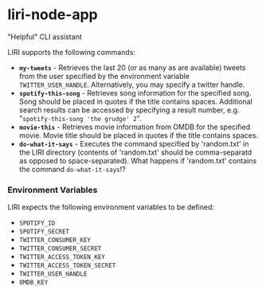 # liri-node-app
"Helpful" CLI assistant

LIRI supports the following commands:
* **`my-tweets`** - Retrieves the last 20 (or as many as are available) tweets from the user specified by the environment variable `TWITTER_USER_HANDLE`. Alternatively, you may specify a twitter handle.
* **`spotify-this-song`** - Retrieves song information for the specified song. Song should be placed in quotes if the title contains spaces. Additional search results can be accessed by specifying a result number, e.g. "`spotify-this-song 'the grudge' 2`".
* **`movie-this`** - Retrieves movie information from OMDB for the specified movie. Movie title should be placed in quotes if the title contains spaces.
* **`do-what-it-says`** - Executes the command specified by 'random.txt' in the LIRI directory (contents of 'random.txt' should be comma-separatd as opposed to space-separated). What happens if 'random.txt' contains the command `do-what-it-says`!?

### Environment Variables

LIRI expects the following environment variables to be defined:

* `SPOTIFY_ID`
* `SPOTIFY_SECRET`
* `TWITTER_CONSUMER_KEY`
* `TWITTER_CONSUMER_SECRET`
* `TWITTER_ACCESS_TOKEN_KEY`
* `TWITTER_ACCESS_TOKEN_SECRET`
* `TWITTER_USER_HANDLE`
* `OMDB_KEY`